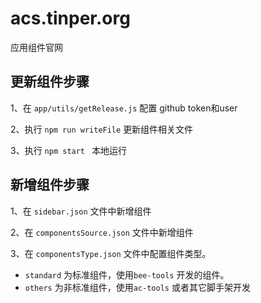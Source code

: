 # acs.tinper.org

应用组件官网


## 更新组件步骤

1、在 `app/utils/getRelease.js` 配置 github token和user

2、执行 `npm run writeFile` 更新组件相关文件

3、执行 `npm start ` 本地运行




## 新增组件步骤

1、在 `sidebar.json` 文件中新增组件

2、在 `componentsSource.json` 文件中新增组件

3、在 `componentsType.json` 文件中配置组件类型。
   - `standard` 为标准组件，使用`bee-tools` 开发的组件。
   - `others` 为非标准组件，使用`ac-tools` 或者其它脚手架开发
